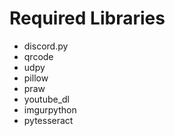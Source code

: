 # Required Libraries
- discord.py
- qrcode
- udpy
- pillow
- praw
- youtube_dl
- imgurpython
- pytesseract
